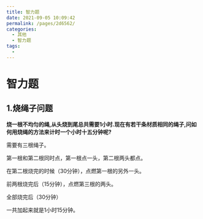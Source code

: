 ```yaml
---
title: 智力题
date: 2021-09-05 10:09:42
permalink: /pages/2d6562/
categories:
  - 其他
  - 智力题
tags:
  - 
---
```

# 智力题

## 1.烧绳子问题

**烧一根不均匀的绳,从头烧到尾总共需要1小时.现在有若干条材质相同的绳子,问如何用烧绳的方法来计时一个小时十五分钟呢?**

需要有三根绳子。

第一根和第二根同时点，第一根点一头，第二根两头都点。

在第二根烧完的时候（30分钟），点燃第一根的另外一头。

前两根烧完后（15分钟），点燃第三根的两头。

全部烧完后（30分钟）

一共加起来就是1小时15分钟。

